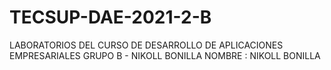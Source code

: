 # TECSUP-DAE-2021-2-B
LABORATORIOS DEL CURSO DE DESARROLLO DE APLICACIONES EMPRESARIALES GRUPO B - NIKOLL BONILLA 
NOMBRE : NIKOLL BONILLA


